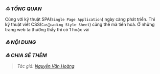 ### _♳ TỔNG QUAN_
Cùng với kỹ thuật SPA(`Single Page Application`) ngày càng phát triển. Thì kỹ thuật viết CSS(`Cascading Style Sheet`) cũng thế mà tiến hoá. Ở những trang web ta thường thấy thì có 1 hoặc vài
### _♴ NỘI DUNG_
### _♵ CHIA SẼ THÊM_
> _Tác giả: [Nguyễn Văn Hoàng](https://www.facebook.com/nvh26041994)_
